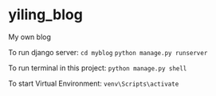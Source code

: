 # yiling_blog
My own blog

To run django server:
`cd myblog`
`python manage.py runserver`

To run terminal in this project:
`python manage.py shell`

To start Virtual Environment:
`venv\Scripts\activate`